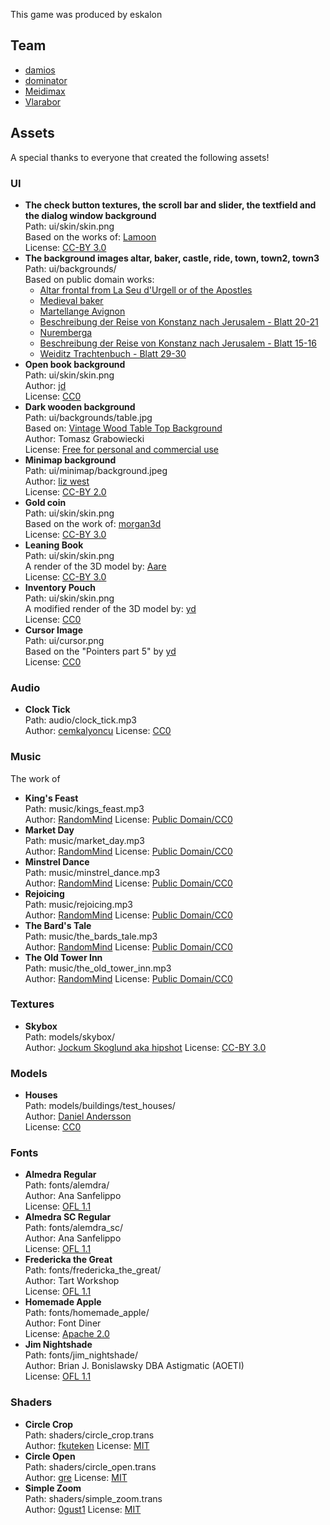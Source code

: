 This game was produced by eskalon



## Team

- [damios](https://github.com/crykn)
- [dominator](https://github.com/dominator1999)
- [Meidimax](https://github.com/Meidimax99)
- [Vlarabor](https://github.com/Vlarabor)



## Assets

A special thanks to everyone that created the following assets!

### UI
- **The check button textures, the scroll bar and slider, the textfield and the dialog window background**\
  Path: ui/skin/skin.png\
  Based on the works of: [Lamoon](https://opengameart.org/content/rpg-gui-construction-kit-v10)\
  License: [CC-BY 3.0](https://creativecommons.org/licenses/by/3.0/legalcode)
- **The background images altar, baker, castle, ride, town, town2, town3**\
  Path: ui/backgrounds/\
  Based on public domain works:
  - [Altar frontal from La Seu d'Urgell or of the Apostles](https://commons.wikimedia.org/wiki/File:Altar_frontal_from_La_Seu_d%27Urgell_or_of_the_Apostles_-_Google_Art_Project.jpg)
  - [Medieval baker](https://commons.wikimedia.org/wiki/File:Medieval_baker.jpg)
  - [Martellange Avignon](https://commons.wikimedia.org/wiki/File:Martellange_Avignon_165.jpg)
  - [Beschreibung der Reise von Konstanz nach Jerusalem - Blatt 20-21](https://commons.wikimedia.org/wiki/File:Konrad_von_Gr%C3%BCnenberg_-_Beschreibung_der_Reise_von_Konstanz_nach_Jerusalem_-_Blatt_20v-21r.jpg)
  - [Nuremberga](https://commons.wikimedia.org/wiki/File:Nuremberg_chronicles_-_Nuremberga.png)
  - [Beschreibung der Reise von Konstanz nach Jerusalem - Blatt 15-16](https://commons.wikimedia.org/wiki/File:Konrad_von_Gr%C3%BCnenberg_-_Beschreibung_der_Reise_von_Konstanz_nach_Jerusalem_-_Blatt_15v-16r.jpg)
  - [Weiditz Trachtenbuch - Blatt 29-30](https://commons.wikimedia.org/wiki/File:Weiditz_Trachtenbuch_029-030.jpg)
- **Open book background**\
  Path: ui/skin/skin.png\
  Author: [jd](https://opengameart.org/content/old-pagesflip-with-sound)\
  License: [CC0](https://creativecommons.org/publicdomain/zero/1.0/legalcode)
- **Dark wooden background**\
  Path: ui/backgrounds/table.jpg\
  Based on: [Vintage Wood Table Top Background](http://www.wildtextures.com/wp-content/uploads/wildtextures_vintage-pine-table-top.jpg)\
  Author: Tomasz Grabowiecki\
  License: [Free for personal and commercial use](http://www.wildtextures.com/terms-of-use/) 
- **Minimap background**\
  Path: ui/minimap/background.jpeg\
  Author: [liz west](https://www.flickr.com/photos/53133240@N00/5409800774)\
  License: [CC-BY 2.0](https://creativecommons.org/licenses/by/2.0/legalcode)
- **Gold coin**\
  Path: ui/skin/skin.png\
  Based on the work of: [morgan3d](https://opengameart.org/content/spinning-gold-coin)\
  License: [CC-BY 3.0](https://creativecommons.org/licenses/by/3.0/legalcode)
- **Leaning Book**\
  Path: ui/skin/skin.png\
  A render of the 3D model by: [Aare](https://opengameart.org/content/old-book)\
  License: [CC-BY 3.0](https://creativecommons.org/licenses/by/3.0/legalcode)
- **Inventory Pouch**\
  Path: ui/skin/skin.png\
  A modified render of the 3D model by: [yd](https://opengameart.org/content/bag-of-coins)\
  License: [CC0](https://creativecommons.org/publicdomain/zero/1.0/legalcode)
- **Cursor Image**\
  Path: ui/cursor.png\
  Based on the "Pointers part 5" by [yd](https://opengameart.org/content/pointers-part-5)\
  License: [CC0](https://creativecommons.org/publicdomain/zero/1.0/legalcode)
  
### Audio
- **Clock Tick**\
  Path: audio/clock_tick.mp3\
  Author: [cemkalyoncu](https://opengameart.org/content/tick-and-tock)
  License: [CC0](https://creativecommons.org/publicdomain/zero/1.0/)
  
### Music
The work of 
- **King's Feast**\
  Path: music/kings_feast.mp3\
  Author: [RandomMind](https://opengameart.org/users/randommind)
  License: [Public Domain/CC0](https://creativecommons.org/publicdomain/zero/1.0/)
- **Market Day**\
  Path: music/market_day.mp3\
  Author: [RandomMind](https://opengameart.org/users/randommind)
  License: [Public Domain/CC0](https://creativecommons.org/publicdomain/zero/1.0/)
- **Minstrel Dance**\
  Path: music/minstrel_dance.mp3\
  Author: [RandomMind](https://opengameart.org/users/randommind)
  License: [Public Domain/CC0](https://creativecommons.org/publicdomain/zero/1.0/)
- **Rejoicing**\
  Path: music/rejoicing.mp3\
  Author: [RandomMind](https://opengameart.org/users/randommind)
  License: [Public Domain/CC0](https://creativecommons.org/publicdomain/zero/1.0/)
- **The Bard's Tale**\
  Path: music/the_bards_tale.mp3\
  Author: [RandomMind](https://opengameart.org/users/randommind)
  License: [Public Domain/CC0](https://creativecommons.org/publicdomain/zero/1.0/)
- **The Old Tower Inn**\
  Path: music/the_old_tower_inn.mp3\
  Author: [RandomMind](https://opengameart.org/users/randommind)
  License: [Public Domain/CC0](https://creativecommons.org/publicdomain/zero/1.0/)
  
### Textures
- **Skybox**\
  Path: models/skybox/\
  Author: [Jockum Skoglund aka hipshot](www.zfight.com)
  License: [CC-BY 3.0](https://creativecommons.org/licenses/by/3.0/legalcode)
  
### Models
- **Houses**\
  Path: models/buildings/test_houses/\
  Author: [Daniel Andersson](https://opengameart.org/content/medieval-house-pack)\
  License: [CC0](https://creativecommons.org/publicdomain/zero/1.0/legalcode)
  
### Fonts
- **Almedra Regular**\
  Path: fonts/alemdra/\
  Author: Ana Sanfelippo\
  License: [OFL 1.1](http://scripts.sil.org/cms/scripts/page.php?site_id=nrsi&id=OFL_web)
- **Almedra SC Regular**\
  Path: fonts/alemdra_sc/\
  Author: Ana Sanfelippo\
  License: [OFL 1.1](http://scripts.sil.org/cms/scripts/page.php?site_id=nrsi&id=OFL_web)
- **Fredericka the Great**\
  Path: fonts/fredericka_the_great/\
  Author: Tart Workshop\
  License: [OFL 1.1](http://scripts.sil.org/cms/scripts/page.php?site_id=nrsi&id=OFL_web)
- **Homemade Apple**\
  Path: fonts/homemade_apple/\
  Author: Font Diner\
  License: [Apache 2.0](https://www.apache.org/licenses/LICENSE-2.0)
- **Jim Nightshade**\
  Path: fonts/jim_nightshade/\
  Author: Brian J. Bonislawsky DBA Astigmatic (AOETI)\
  License: [OFL 1.1](http://scripts.sil.org/cms/scripts/page.php?site_id=nrsi&id=OFL_web)
  
### Shaders
- **Circle Crop**\
  Path: shaders/circle_crop.trans\
  Author: [fkuteken](https://github.com/gl-transitions/gl-transitions/blob/master/transitions/CircleCrop.glsl)
  License: [MIT](https://opensource.org/licenses/MIT)
- **Circle Open**\
  Path: shaders/circle_open.trans\
  Author: [gre](https://github.com/gl-transitions/gl-transitions/blob/master/transitions/circleopen.glsl)
  License: [MIT](https://opensource.org/licenses/MIT)
- **Simple Zoom**\
  Path: shaders/simple_zoom.trans\
  Author: [0gust1](https://github.com/gl-transitions/gl-transitions/blob/master/transitions/SimpleZoom.glsl)
  License: [MIT](https://opensource.org/licenses/MIT)